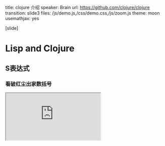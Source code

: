 title: clojure 介绍
speaker: Brain
url: https://github.com/clojure/clojure
transition: slide3
files: /js/demo.js,/css/demo.css,/js/zoom.js
theme: moon
usemathjax: yes


[slide]
# Lisp and Clojure

## S表达式
### 看破红尘出家数括号 

<iframe src="https://github.com/clojure/clojure/blob/master/src/clj/clojure/core.clj">

[slide]

xml json s-exp
## xml ant build.xml
<iframe src="https://github.com/h5bp/ant-build-script/blob/master/build.xml">

## json npm yarn packages.json
<iframe src="https://github.com/yarnpkg/yarn/blob/master/package.json">

## s-exp project.clj
<iframe src="https://github.com/technomancy/leiningen/blob/master/project.clj">

[slide]
# List
'(a b c d)

# 函数Call
## lisp
`(functionname arg0 arg1 arg2 ...)`
    统一的形式,唯一的语义
## js
`functionname ( arg0 arg1 arg2 ...)`

## xml
```
    <functionname> 
        <arg0></arg0>
        <arg1></arg1>
        <arg2></arg2>
   </functionname>
```
[slide]
#　ast 
(func1 arg1  (func2 arg2   (func3 arg3)))

func1(arg1 ,func2 (arg2, func3 ( arg3)))

<func1> 
    <arg1></arg1> 
    <func2> 
        <arg2></arg2> 
        <func3>
            <arg3></arg3>
        <func3>
    </func2>
</func1>

等价形式中,LISP　最简短

